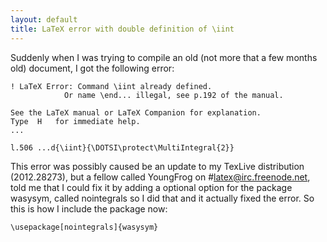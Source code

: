 ```yaml
---
layout: default
title: LaTeX error with double definition of \iint
---
```

Suddenly when I was trying to compile an old (not more that a few months old) document, I got the following error:

	! LaTeX Error: Command \iint already defined.
				Or name \end... illegal, see p.192 of the manual.

	See the LaTeX manual or LaTeX Companion for explanation.
	Type  H   for immediate help.
	...                                              
                                                  
	l.506 ...d{\iint}{\DOTSI\protect\MultiIntegral{2}}

This error was possibly caused be an update to my TexLive distribution (2012.28273), but a fellow called YoungFrog on #latex@irc.freenode.net, told me that I could fix it by adding a optional option for the package wasysym, called nointegrals so I did that and it actually fixed the error. So this is how I include the package now:

	\usepackage[nointegrals]{wasysym}


